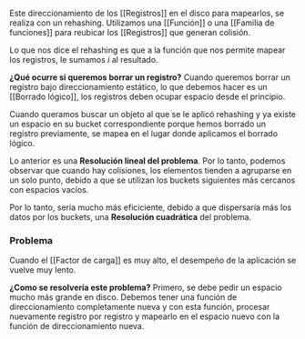 Este direccionamiento de los [[Registros]] en el disco para mapearlos, se realiza con un rehashing. 
Utilizamos una [[Función]] o una [[Familia de funciones]] para reubicar los [[Registros]] que generan colisión. 

Lo que nos dice el rehashing es que a la función que nos permite mapear los registros, le sumamos $i$ al resultado. 

**¿Qué ocurre si queremos borrar un registro?**
Cuando queremos borrar un registro bajo direccionamiento estático, lo que debemos hacer es un [[Borrado lógico]], los registros deben ocupar espacio desde el principio.

Cuando queramos buscar un objeto al que se le aplicó rehashing y ya existe un espacio en su bucket correspondiente porque hemos borrado un registro previamente, se mapea en el lugar donde aplicamos el borrado lógico. 

Lo anterior es una **Resolución lineal del problema**. Por lo tanto, podemos observar que cuando hay colisiones, los elementos tienden a agruparse en un solo punto, debido a que se utilizan los buckets siguientes más cercanos con espacios vacíos. 

Por lo tanto, sería mucho más eficiciente, debido a que dispersaría más los datos por los buckets, una **Resolución cuadrática** del problema. 

### Problema
Cuando el [[Factor de carga]] es muy alto, el desempeño de la aplicación se vuelve muy lento.

**¿Como se resolvería este problema?**
Primero, se debe pedir un espacio mucho más grande en disco. Debemos tener una función de direccionamiento completamente nueva y con esta función, procesar nuevamente registro por registro y mapearlo en el espacio nuevo con la función de direccionamiento nueva. 
